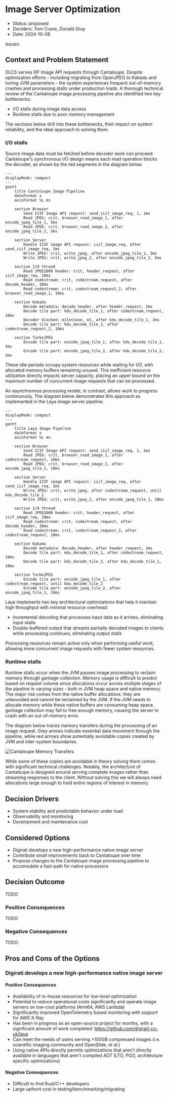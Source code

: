 # Image Server Optimization

- Status: proposed
- Deciders: Tom Crane, Donald Gray
- Date: 2024-10-08

Issues:

## Context and Problem Statement

DLCS serves IIIF Image API requests through Cantaloupe. Despite optimization efforts - including migrating from OpenJPEG to Kakadu and tuning JVM parameters - the system experiences frequent out-of-memory crashes and processing stalls under production loads. A thorough technical review of the Cantaloupe image processing pipeline ahs identified two key bottlenecks:

- I/O stalls during image data access
- Runtime stalls due to poor memory management

The sections below drill into these bottlenecks, their impact on system reliability, and the ideal approach to solving them.

### I/O stalls

Source image data must be fetched before decoder work can proceed. Cantaloupe's synchronous I/O design means each read operation blocks the decoder, as shown by the red segments in the diagram below.

```mermaid
---
displayMode: compact
---
gantt
    title Cantaloupe Image Pipeline
    dateFormat x
    axisFormat %L ms

    section Browser
        Send IIIF Image API request: send_iiif_image_req, 1, 1ms
        Read JPEG: crit, browser_read_image_1, after encode_jpeg_tile_1, 5ms
        Read JPEG: crit, browser_read_image_2, after encode_jpeg_tile_2, 5ms

    section Server
        Handle IIIF image API request: iiif_image_req, after send_iiif_image_req, 2ms
        Write JPEG: crit, write_jpeg, after encode_jpeg_tile_1, 5ms
        Write JPEG: crit, write_jpeg_2, after encode_jpeg_tile_2, 5ms

    section I/O thread
        Read JPEG2000 header: crit, header_request, after iiif_image_req, 10ms
        Read codestream: crit, codestream_request, after decode_header, 10ms
        Read codestream: crit, codestream_request_2, after browser_read_image_1, 10ms

    section Kakadu
        Decode metadata: decode_header, after header_request, 2ms
        Decode tile part: kdu_decode_tile_1, after codestream_request, 10ms
        Decoder blocked: milestone, m1, after kdu_decode_tile_1, 2ms
        Decode tile part: kdu_decode_tile_2, after codestream_request_2, 10ms

    section TurboJPEG
        Encode tile part: encode_jpeg_tile_1, after kdu_decode_tile_1, 5ms
        Encode tile part: encode_jpeg_tile_2, after kdu_decode_tile_2, 5ms
```

These idle periods occupy system resources while waiting for I/O, with allocated memory buffers remaining unused. This inefficient resource utilization directly impacts server capacity, placing an upper bound on the maximum number of concurrent image requests that can be processed.

An asynchronous processing model, in contrast, allows work to progress continuously. The diagram below demonstrates this approach as implemented in the Laya image server pipeline.

```mermaid
---
displayMode: compact
---
gantt
    title Laya Image Pipeline
    dateFormat x
    axisFormat %L ms

    section Browser
        Send IIIF Image API request: send_iiif_image_req, 1, 1ms
        Read JPEG: crit, browser_read_image_1, after codestream_request, 10ms
        Read JPEG: crit, browser_read_image_2, after encode_jpeg_tile_1, 10ms

    section Server
        Handle IIIF image API request: iiif_image_req, after send_iiif_image_req, 2ms
        Write JPEG: crit, write_jpeg, after codestream_request, until kdu_decode_tile_2
        Write JPEG: crit, write_jpeg_2, after encode_jpeg_tile_1, 10ms

    section I/O thread
        Read JPEG2000 header: crit, header_request, after iiif_image_req, 10ms
        Read codestream: crit, codestream_request, after decode_header, 10ms
        Read codestream: crit, codestream_request_2, after codestream_request, 10ms

    section Kakadu
        Decode metadata: decode_header, after header_request, 2ms
        Decode tile part: kdu_decode_tile_1, after codestream_request, 10ms
        Decode tile part: kdu_decode_tile_2, after kdu_decode_tile_1, 10ms

    section TurboJPEG
        Encode tile part: encode_jpeg_tile_1, after codestream_request, until kdu_decode_tile_2
        Encode tile part: encode_jpeg_tile_2, after encode_jpeg_tile_1, 10ms
```

Laya implements two key architectural optimizations that help it maintain high throughput with minimal resource overhead:

- Incremental decoding that processes input data as it arrives, eliminating input stalls
- Double-buffered output that streams partially decoded images to clients while processing continues, eliminating output stalls

Processing resources remain active only when performing useful work, allowing more concurrent image requests with fewer system resources.

### Runtime stalls

Runtime stalls occur when the JVM pauses image processing to reclaim memory through garbage collection. Memory usage is difficult to predict based on request volume since allocations occur across multiple stages of the pipeline in varying sizes - both in JVM heap space and native memory. The major risk comes from the native buffer allocations: they are unbounded and cannot be reclaimed by the JVM. If the JVM needs to allocate memory while these native buffers are consuming heap space, garbage collection may fail to free enough memory, causing the server to crash with an out-of-memory error.

The diagram below traces memory transfers during the processing of an image request. Grey arrows indicate essential data movement through the pipeline, while red arrows show potentially avoidable copies created by JVM and inter-system boundaries.

![Cantaloupe Memory Transfers](images/0007-cantaloupe-memory-transfers.png)

While some of these copies are avoidable in theory solving them comes with significant technical challenges. Notably, the architecture of Cantaloupe is designed around serving complete images rather than streaming responses to the client. Without solving this we will always need allocations large enough to hold entire regions of interest in memory.

## Decision Drivers

- System stability and predictable behavior under load
- Observability and monitoring
- Development and maintenance cost

## Considered Options

- Digirati develops a new high-performance native image server
- Contribute small improvements back to Cantaloupe over time
- Propose changes to the Cantaloupe image processing pipeline to accomodate a fast-path for native processors

## Decision Outcome

TODO

### Positive Consequences

TODO

### Negative Consequences

TODO

## Pros and Cons of the Options

### Digirati develops a new high-performance native image server

#### Positive Consequences

- Availability of in-house resources for low-level optimization
- Potential to reduce operational costs significantly and operate image servers on low-cost platforms (Arm64, AWS Lambda)
- Significantly improved OpenTelemetry based monitoring with support for AWS X-Ray
- Has been in progress as an open-source project for months, with a significant amount of work completed: https://github.com/digirati-co-uk/laya
- Can meet the needs of users serving >100GB compressed images (i.e. scientific imaging community and OpenSlide, et al.)
- Using native APIs directly permits optimizations that aren't directly available in languages that aren't compiled AOT (LTO, PGO, architecture specific optimizations)

#### Negative Consequences

- Difficult to find Rust/C++ developers
- Large upfront cost in testing/benchmarking/migrating
